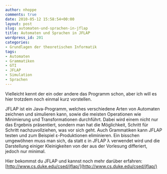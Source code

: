 ```yaml
---
author: nhoppe
comments: true
date: 2010-05-12 15:58:54+00:00
layout: post
slug: automaten-und-sprachen-in-jflap
title: Automaten und Sprachen in JFLAP
wordpress_id: 201
categories:
- Grundlagen der theoretischen Informatik
tags:
- Automaten
- Grammatiken
- GTI
- JFLAP
- Simulation
- Sprachen
---
```


Vielleicht kennt der ein oder andere das Programm schon, aber ich will es hier trotzdem noch einmal kurz vorstellen.

JFLAP ist ein Java-Programm, welches verschiedene Arten von Automaten zeichnen und simulieren kann, sowie die meisten Operationen wie Minimierung und Transformationen durchführt. Dabei wird einem nicht nur das Ergebnis präsentiert, sondern man hat die Möglichkeit, Schritt für Schritt nachzuvollziehen, was vor sich geht. Auch Grammatiken kann JFLAP testen und zum Beispiel ε-Produktionen eliminieren.
Ein bisschen umgewöhnen muss man sich, da statt ε in JFLAP λ verwendet wird und die Darstellung einiger Kleinigkeiten von der aus der Vorlesung differiert, jedoch nur minimal.

Hier bekommst du JFLAP und kannst noch mehr darüber erfahren: [http://www.cs.duke.edu/csed/jflap/](http://www.cs.duke.edu/csed/jflap/)
